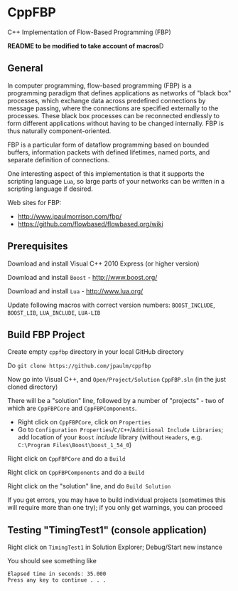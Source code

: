 CppFBP
===

C++ Implementation of Flow-Based Programming (FBP)

**README to be modified to take account of macros**D 

General
---

In computer programming, flow-based programming (FBP) is a programming paradigm that defines applications as networks of "black box" processes, which exchange data across predefined connections by message passing, where the connections are specified externally to the processes. These black box processes can be reconnected endlessly to form different applications without having to be changed internally. FBP is thus naturally component-oriented.

FBP is a particular form of dataflow programming based on bounded buffers, information packets with defined lifetimes, named ports, and separate definition of connections.

One interesting aspect of this implementation is that it supports the scripting language `Lua`, so large parts of your networks can be written in a scripting language if desired.

Web sites for FBP: 
* http://www.jpaulmorrison.com/fbp/
* https://github.com/flowbased/flowbased.org/wiki

Prerequisites
---

Download and install Visual C++ 2010 Express (or higher version)

Download and install `Boost` - http://www.boost.org/

Download and install `Lua` - http://www.lua.org/

Update following macros with correct version numbers: `BOOST_INCLUDE`, `BOOST_LIB`, `LUA_INCLUDE`, `LUA-LIB` 

Build FBP Project
---

Create empty `cppfbp` directory in your local GitHub directory

Do `git clone https://github.com/jpaulm/cppfbp`

Now go into Visual C++, and `Open/Project/Solution` `CppFBP.sln` (in the just cloned directory)

There will be a "solution" line, followed by a number of "projects" - two of which are `CppFBPCore` and `CppFBPComponents`.

- Right click on `CppFBPCore`, click on `Properties`
- Go to `Configuration Properties`/`C/C++`/`Additional Include Libraries`; add location of your `Boost` _include_ library (without `Headers`, e.g. `C:\Program Files\Boost\boost_1_54_0`)
 
Right click on `CppFBPCore` and do a `Build`

Right click on `CppFBPComponents` and do a `Build`

Right click on the "solution" line, and do `Build Solution`

If you get errors, you may have to build individual projects (sometimes this will require more than one try); if you only get warnings, you can proceed


Testing "TimingTest1" (console application)
---

Right click on `TimingTest1` in Solution Explorer; Debug/Start new instance

You should see something like

    Elapsed time in seconds: 35.000
    Press any key to continue . . .



